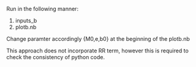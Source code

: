 Run in the following manner:
1. inputs_b
2. plotb.nb

Change paramter accordingly {M0,e,b0} at the beginning of the plotb.nb

This approach does not incorporate RR term, however this is 
required to check the consistency of python code. 
